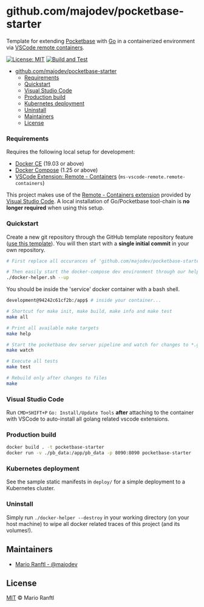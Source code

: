 # github.com/majodev/pocketbase-starter

Template for extending [Pocketbase](https://pocketbase.io/) with [Go](https://pocketbase.io/docs/go-overview/) in a containerized environment via [VSCode remote containers](https://code.visualstudio.com/docs/remote/containers).

[![License: MIT](https://img.shields.io/badge/License-MIT-yellow.svg)](https://github.com/majodev/pocketbase-starter/blob/master/LICENSE)
[![Build and Test](https://github.com/majodev/pocketbase-starter/actions/workflows/build-test-publish.yml/badge.svg)](https://github.com/majodev/pocketbase-starter/actions)

- [github.com/majodev/pocketbase-starter](#githubcommajodevpocketbase-starter)
    - [Requirements](#requirements)
    - [Quickstart](#quickstart)
    - [Visual Studio Code](#visual-studio-code)
    - [Production build](#production-build)
    - [Kubernetes deployment](#kubernetes-deployment)
    - [Uninstall](#uninstall)
  - [Maintainers](#maintainers)
  - [License](#license)

### Requirements

Requires the following local setup for development:

- [Docker CE](https://docs.docker.com/install/) (19.03 or above)
- [Docker Compose](https://docs.docker.com/compose/install/) (1.25 or above)
- [VSCode Extension: Remote - Containers](https://code.visualstudio.com/docs/remote/containers) (`ms-vscode-remote.remote-containers`)

This project makes use of the [Remote - Containers extension](https://code.visualstudio.com/docs/remote/containers) provided by [Visual Studio Code](https://code.visualstudio.com/). A local installation of Go/Pocketbase tool-chain is **no longer required** when using this setup.

### Quickstart

Create a new git repository through the GitHub template repository feature ([use this template](https://github.com/majodev/pocketbase-starter/generate)). You will then start with a **single initial commit** in your own repository. 

```bash
# First replace all occurances of 'github.com/majodev/pocketbase-starter' and then 'pocketbase-starter' with your own repository URI and project-name

# Then easily start the docker-compose dev environment through our helper
./docker-helper.sh --up
```

You should be inside the 'service' docker container with a bash shell.

```bash
development@94242c61cf2b:/app$ # inside your container...

# Shortcut for make init, make build, make info and make test
make all

# Print all available make targets
make help

# Start the pocketbase dev server pipeline and watch for changes to *.go files
make watch

# Execute all tests
make test

# Rebuild only after changes to files
make
```

### Visual Studio Code

Run `CMD+SHIFT+P` `Go: Install/Update Tools` **after** attaching to the container with VSCode to auto-install all golang related vscode extensions.

### Production build

```bash
docker build . -t pocketbase-starter
docker run -v ./pb_data:/app/pb_data -p 8090:8090 pocketbase-starter
```

### Kubernetes deployment

See the sample static manifests in `deploy/` for a simple deployment to a Kubernetes cluster.

### Uninstall

Simply run `./docker-helper --destroy` in your working directory (on your host machine) to wipe all docker related traces of this project (and its volumes!).

## Maintainers

- [Mario Ranftl - @majodev](https://github.com/majodev)


## License

[MIT](LICENSE) © Mario Ranftl